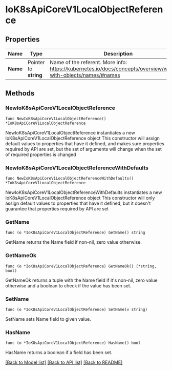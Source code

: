 # IoK8sApiCoreV1LocalObjectReference

## Properties

Name | Type | Description | Notes
------------ | ------------- | ------------- | -------------
**Name** | Pointer to **string** | Name of the referent. More info: https://kubernetes.io/docs/concepts/overview/working-with-objects/names/#names | [optional] 

## Methods

### NewIoK8sApiCoreV1LocalObjectReference

`func NewIoK8sApiCoreV1LocalObjectReference() *IoK8sApiCoreV1LocalObjectReference`

NewIoK8sApiCoreV1LocalObjectReference instantiates a new IoK8sApiCoreV1LocalObjectReference object
This constructor will assign default values to properties that have it defined,
and makes sure properties required by API are set, but the set of arguments
will change when the set of required properties is changed

### NewIoK8sApiCoreV1LocalObjectReferenceWithDefaults

`func NewIoK8sApiCoreV1LocalObjectReferenceWithDefaults() *IoK8sApiCoreV1LocalObjectReference`

NewIoK8sApiCoreV1LocalObjectReferenceWithDefaults instantiates a new IoK8sApiCoreV1LocalObjectReference object
This constructor will only assign default values to properties that have it defined,
but it doesn't guarantee that properties required by API are set

### GetName

`func (o *IoK8sApiCoreV1LocalObjectReference) GetName() string`

GetName returns the Name field if non-nil, zero value otherwise.

### GetNameOk

`func (o *IoK8sApiCoreV1LocalObjectReference) GetNameOk() (*string, bool)`

GetNameOk returns a tuple with the Name field if it's non-nil, zero value otherwise
and a boolean to check if the value has been set.

### SetName

`func (o *IoK8sApiCoreV1LocalObjectReference) SetName(v string)`

SetName sets Name field to given value.

### HasName

`func (o *IoK8sApiCoreV1LocalObjectReference) HasName() bool`

HasName returns a boolean if a field has been set.


[[Back to Model list]](../README.md#documentation-for-models) [[Back to API list]](../README.md#documentation-for-api-endpoints) [[Back to README]](../README.md)



